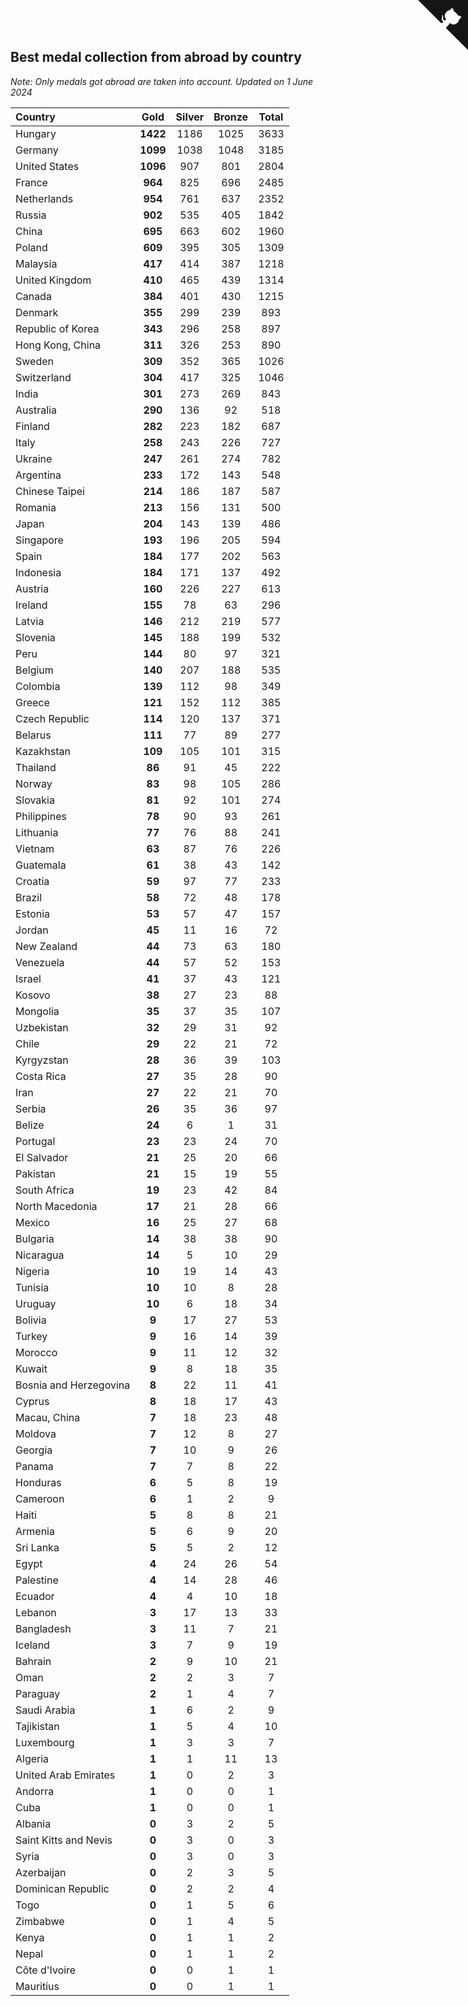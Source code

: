 ## Best medal collection from abroad by country

*Note: Only medals got abroad are taken into account.*
*Updated on  1 June 2024*

| Country | Gold | Silver | Bronze | Total |
| :--- | :--: | :--: | :--: | :--: |
| Hungary | **1422** | 1186 | 1025 | 3633 |
| Germany | **1099** | 1038 | 1048 | 3185 |
| United States | **1096** | 907 | 801 | 2804 |
| France | **964** | 825 | 696 | 2485 |
| Netherlands | **954** | 761 | 637 | 2352 |
| Russia | **902** | 535 | 405 | 1842 |
| China | **695** | 663 | 602 | 1960 |
| Poland | **609** | 395 | 305 | 1309 |
| Malaysia | **417** | 414 | 387 | 1218 |
| United Kingdom | **410** | 465 | 439 | 1314 |
| Canada | **384** | 401 | 430 | 1215 |
| Denmark | **355** | 299 | 239 | 893 |
| Republic of Korea | **343** | 296 | 258 | 897 |
| Hong Kong, China | **311** | 326 | 253 | 890 |
| Sweden | **309** | 352 | 365 | 1026 |
| Switzerland | **304** | 417 | 325 | 1046 |
| India | **301** | 273 | 269 | 843 |
| Australia | **290** | 136 | 92 | 518 |
| Finland | **282** | 223 | 182 | 687 |
| Italy | **258** | 243 | 226 | 727 |
| Ukraine | **247** | 261 | 274 | 782 |
| Argentina | **233** | 172 | 143 | 548 |
| Chinese Taipei | **214** | 186 | 187 | 587 |
| Romania | **213** | 156 | 131 | 500 |
| Japan | **204** | 143 | 139 | 486 |
| Singapore | **193** | 196 | 205 | 594 |
| Spain | **184** | 177 | 202 | 563 |
| Indonesia | **184** | 171 | 137 | 492 |
| Austria | **160** | 226 | 227 | 613 |
| Ireland | **155** | 78 | 63 | 296 |
| Latvia | **146** | 212 | 219 | 577 |
| Slovenia | **145** | 188 | 199 | 532 |
| Peru | **144** | 80 | 97 | 321 |
| Belgium | **140** | 207 | 188 | 535 |
| Colombia | **139** | 112 | 98 | 349 |
| Greece | **121** | 152 | 112 | 385 |
| Czech Republic | **114** | 120 | 137 | 371 |
| Belarus | **111** | 77 | 89 | 277 |
| Kazakhstan | **109** | 105 | 101 | 315 |
| Thailand | **86** | 91 | 45 | 222 |
| Norway | **83** | 98 | 105 | 286 |
| Slovakia | **81** | 92 | 101 | 274 |
| Philippines | **78** | 90 | 93 | 261 |
| Lithuania | **77** | 76 | 88 | 241 |
| Vietnam | **63** | 87 | 76 | 226 |
| Guatemala | **61** | 38 | 43 | 142 |
| Croatia | **59** | 97 | 77 | 233 |
| Brazil | **58** | 72 | 48 | 178 |
| Estonia | **53** | 57 | 47 | 157 |
| Jordan | **45** | 11 | 16 | 72 |
| New Zealand | **44** | 73 | 63 | 180 |
| Venezuela | **44** | 57 | 52 | 153 |
| Israel | **41** | 37 | 43 | 121 |
| Kosovo | **38** | 27 | 23 | 88 |
| Mongolia | **35** | 37 | 35 | 107 |
| Uzbekistan | **32** | 29 | 31 | 92 |
| Chile | **29** | 22 | 21 | 72 |
| Kyrgyzstan | **28** | 36 | 39 | 103 |
| Costa Rica | **27** | 35 | 28 | 90 |
| Iran | **27** | 22 | 21 | 70 |
| Serbia | **26** | 35 | 36 | 97 |
| Belize | **24** | 6 | 1 | 31 |
| Portugal | **23** | 23 | 24 | 70 |
| El Salvador | **21** | 25 | 20 | 66 |
| Pakistan | **21** | 15 | 19 | 55 |
| South Africa | **19** | 23 | 42 | 84 |
| North Macedonia | **17** | 21 | 28 | 66 |
| Mexico | **16** | 25 | 27 | 68 |
| Bulgaria | **14** | 38 | 38 | 90 |
| Nicaragua | **14** | 5 | 10 | 29 |
| Nigeria | **10** | 19 | 14 | 43 |
| Tunisia | **10** | 10 | 8 | 28 |
| Uruguay | **10** | 6 | 18 | 34 |
| Bolivia | **9** | 17 | 27 | 53 |
| Turkey | **9** | 16 | 14 | 39 |
| Morocco | **9** | 11 | 12 | 32 |
| Kuwait | **9** | 8 | 18 | 35 |
| Bosnia and Herzegovina | **8** | 22 | 11 | 41 |
| Cyprus | **8** | 18 | 17 | 43 |
| Macau, China | **7** | 18 | 23 | 48 |
| Moldova | **7** | 12 | 8 | 27 |
| Georgia | **7** | 10 | 9 | 26 |
| Panama | **7** | 7 | 8 | 22 |
| Honduras | **6** | 5 | 8 | 19 |
| Cameroon | **6** | 1 | 2 | 9 |
| Haiti | **5** | 8 | 8 | 21 |
| Armenia | **5** | 6 | 9 | 20 |
| Sri Lanka | **5** | 5 | 2 | 12 |
| Egypt | **4** | 24 | 26 | 54 |
| Palestine | **4** | 14 | 28 | 46 |
| Ecuador | **4** | 4 | 10 | 18 |
| Lebanon | **3** | 17 | 13 | 33 |
| Bangladesh | **3** | 11 | 7 | 21 |
| Iceland | **3** | 7 | 9 | 19 |
| Bahrain | **2** | 9 | 10 | 21 |
| Oman | **2** | 2 | 3 | 7 |
| Paraguay | **2** | 1 | 4 | 7 |
| Saudi Arabia | **1** | 6 | 2 | 9 |
| Tajikistan | **1** | 5 | 4 | 10 |
| Luxembourg | **1** | 3 | 3 | 7 |
| Algeria | **1** | 1 | 11 | 13 |
| United Arab Emirates | **1** | 0 | 2 | 3 |
| Andorra | **1** | 0 | 0 | 1 |
| Cuba | **1** | 0 | 0 | 1 |
| Albania | **0** | 3 | 2 | 5 |
| Saint Kitts and Nevis | **0** | 3 | 0 | 3 |
| Syria | **0** | 3 | 0 | 3 |
| Azerbaijan | **0** | 2 | 3 | 5 |
| Dominican Republic | **0** | 2 | 2 | 4 |
| Togo | **0** | 1 | 5 | 6 |
| Zimbabwe | **0** | 1 | 4 | 5 |
| Kenya | **0** | 1 | 1 | 2 |
| Nepal | **0** | 1 | 1 | 2 |
| Côte d'Ivoire | **0** | 0 | 1 | 1 |
| Mauritius | **0** | 0 | 1 | 1 |


<a href="https://github.com/jonatanklosko/wca_statistics" class="github-corner" aria-label="View source on Github"><svg width="80" height="80" viewBox="0 0 250 250" style="fill:#151513; color:#fff; position: absolute; top: 0; border: 0; right: 0;" aria-hidden="true"><path d="M0,0 L115,115 L130,115 L142,142 L250,250 L250,0 Z"></path><path d="M128.3,109.0 C113.8,99.7 119.0,89.6 119.0,89.6 C122.0,82.7 120.5,78.6 120.5,78.6 C119.2,72.0 123.4,76.3 123.4,76.3 C127.3,80.9 125.5,87.3 125.5,87.3 C122.9,97.6 130.6,101.9 134.4,103.2" fill="currentColor" style="transform-origin: 130px 106px;" class="octo-arm"></path><path d="M115.0,115.0 C114.9,115.1 118.7,116.5 119.8,115.4 L133.7,101.6 C136.9,99.2 139.9,98.4 142.2,98.6 C133.8,88.0 127.5,74.4 143.8,58.0 C148.5,53.4 154.0,51.2 159.7,51.0 C160.3,49.4 163.2,43.6 171.4,40.1 C171.4,40.1 176.1,42.5 178.8,56.2 C183.1,58.6 187.2,61.8 190.9,65.4 C194.5,69.0 197.7,73.2 200.1,77.6 C213.8,80.2 216.3,84.9 216.3,84.9 C212.7,93.1 206.9,96.0 205.4,96.6 C205.1,102.4 203.0,107.8 198.3,112.5 C181.9,128.9 168.3,122.5 157.7,114.1 C157.9,116.9 156.7,120.9 152.7,124.9 L141.0,136.5 C139.8,137.7 141.6,141.9 141.8,141.8 Z" fill="currentColor" class="octo-body"></path></svg></a><style>.github-corner:hover .octo-arm{animation:octocat-wave 560ms ease-in-out}@keyframes octocat-wave{0%,100%{transform:rotate(0)}20%,60%{transform:rotate(-25deg)}40%,80%{transform:rotate(10deg)}}@media (max-width:500px){.github-corner:hover .octo-arm{animation:none}.github-corner .octo-arm{animation:octocat-wave 560ms ease-in-out}}</style>
